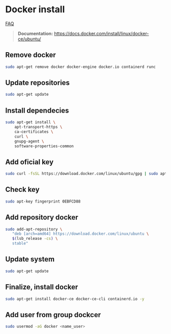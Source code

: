 # Docker install

[FAQ](../../FAQ.md)

> **Documentation:** https://docs.docker.com/install/linux/docker-ce/ubuntu/

## Remove docker

```bash
sudo apt-get remove docker docker-engine docker.io containerd runc
```

## Update repositories

```bash
sudo apt-get update
```

## Install dependecies

```bash
sudo apt-get install \
    apt-transport-https \
    ca-certificates \
    curl \
    gnupg-agent \
    software-properties-common
```

## Add oficial key

```bash
sudo curl -fsSL https://download.docker.com/linux/ubuntu/gpg | sudo apt-key add -
```

## Check key

```bash
sudo apt-key fingerprint 0EBFCD88
```

## Add repository docker

```bash
sudo add-apt-repository \
   "deb [arch=amd64] https://download.docker.com/linux/ubuntu \
   $(lsb_release -cs) \
   stable"
```

## Update system

```bash
sudo apt-get update
```

## Finalize, install docker

```bash
sudo apt-get install docker-ce docker-ce-cli containerd.io -y
```

## Add user from group dockcer

```bash
sudo usermod -aG docker <name_user>
```
